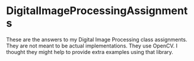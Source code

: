 # DigitalImageProcessingAssignments
These are the answers to my Digital Image Processing class assignments. They are not meant to be actual implementations. They use OpenCV. I thought they might help to provide extra examples using that library.
